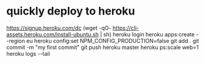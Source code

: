 # quickly deploy to heroku
https://signup.heroku.com/dc
(wget -qO- https://cli-assets.heroku.com/install-ubuntu.sh | sh)
heroku login
heroku apps:create --region eu
heroku config:set NPM_CONFIG_PRODUCTION=false
git add .
git commit -m "my first commit"
git push heroku master
heroku ps:scale web=1
heroku logs --tail
